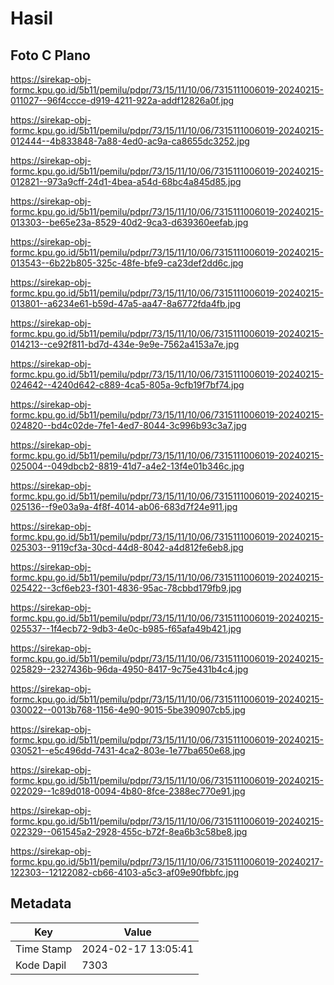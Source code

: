 # Hasil

## Foto C Plano

https://sirekap-obj-formc.kpu.go.id/5b11/pemilu/pdpr/73/15/11/10/06/7315111006019-20240215-011027--96f4ccce-d919-4211-922a-addf12826a0f.jpg

https://sirekap-obj-formc.kpu.go.id/5b11/pemilu/pdpr/73/15/11/10/06/7315111006019-20240215-012444--4b833848-7a88-4ed0-ac9a-ca8655dc3252.jpg

https://sirekap-obj-formc.kpu.go.id/5b11/pemilu/pdpr/73/15/11/10/06/7315111006019-20240215-012821--973a9cff-24d1-4bea-a54d-68bc4a845d85.jpg

https://sirekap-obj-formc.kpu.go.id/5b11/pemilu/pdpr/73/15/11/10/06/7315111006019-20240215-013303--be65e23a-8529-40d2-9ca3-d639360eefab.jpg

https://sirekap-obj-formc.kpu.go.id/5b11/pemilu/pdpr/73/15/11/10/06/7315111006019-20240215-013543--6b22b805-325c-48fe-bfe9-ca23def2dd6c.jpg

https://sirekap-obj-formc.kpu.go.id/5b11/pemilu/pdpr/73/15/11/10/06/7315111006019-20240215-013801--a6234e61-b59d-47a5-aa47-8a6772fda4fb.jpg

https://sirekap-obj-formc.kpu.go.id/5b11/pemilu/pdpr/73/15/11/10/06/7315111006019-20240215-014213--ce92f811-bd7d-434e-9e9e-7562a4153a7e.jpg

https://sirekap-obj-formc.kpu.go.id/5b11/pemilu/pdpr/73/15/11/10/06/7315111006019-20240215-024642--4240d642-c889-4ca5-805a-9cfb19f7bf74.jpg

https://sirekap-obj-formc.kpu.go.id/5b11/pemilu/pdpr/73/15/11/10/06/7315111006019-20240215-024820--bd4c02de-7fe1-4ed7-8044-3c996b93c3a7.jpg

https://sirekap-obj-formc.kpu.go.id/5b11/pemilu/pdpr/73/15/11/10/06/7315111006019-20240215-025004--049dbcb2-8819-41d7-a4e2-13f4e01b346c.jpg

https://sirekap-obj-formc.kpu.go.id/5b11/pemilu/pdpr/73/15/11/10/06/7315111006019-20240215-025136--f9e03a9a-4f8f-4014-ab06-683d7f24e911.jpg

https://sirekap-obj-formc.kpu.go.id/5b11/pemilu/pdpr/73/15/11/10/06/7315111006019-20240215-025303--9119cf3a-30cd-44d8-8042-a4d812fe6eb8.jpg

https://sirekap-obj-formc.kpu.go.id/5b11/pemilu/pdpr/73/15/11/10/06/7315111006019-20240215-025422--3cf6eb23-f301-4836-95ac-78cbbd179fb9.jpg

https://sirekap-obj-formc.kpu.go.id/5b11/pemilu/pdpr/73/15/11/10/06/7315111006019-20240215-025537--1f4ecb72-9db3-4e0c-b985-f65afa49b421.jpg

https://sirekap-obj-formc.kpu.go.id/5b11/pemilu/pdpr/73/15/11/10/06/7315111006019-20240215-025829--2327436b-96da-4950-8417-9c75e431b4c4.jpg

https://sirekap-obj-formc.kpu.go.id/5b11/pemilu/pdpr/73/15/11/10/06/7315111006019-20240215-030022--0013b768-1156-4e90-9015-5be390907cb5.jpg

https://sirekap-obj-formc.kpu.go.id/5b11/pemilu/pdpr/73/15/11/10/06/7315111006019-20240215-030521--e5c496dd-7431-4ca2-803e-1e77ba650e68.jpg

https://sirekap-obj-formc.kpu.go.id/5b11/pemilu/pdpr/73/15/11/10/06/7315111006019-20240215-022029--1c89d018-0094-4b80-8fce-2388ec770e91.jpg

https://sirekap-obj-formc.kpu.go.id/5b11/pemilu/pdpr/73/15/11/10/06/7315111006019-20240215-022329--061545a2-2928-455c-b72f-8ea6b3c58be8.jpg

https://sirekap-obj-formc.kpu.go.id/5b11/pemilu/pdpr/73/15/11/10/06/7315111006019-20240217-122303--12122082-cb66-4103-a5c3-af09e90fbbfc.jpg


## Metadata

| Key        | Value               |
| ---------- | ------------------- |
| Time Stamp | 2024-02-17 13:05:41 |
| Kode Dapil | 7303                |



